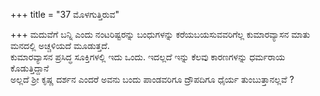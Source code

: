 +++
title = "37 ಮೊಳಗುತ್ತಿರುವ"

+++
ಮದುವೆಗೆ ಬನ್ನಿ ಎಂದು ನಂಟರಿಷ್ಟರನ್ನು ಬಂಧುಗಳನ್ನು ಕರೆಯಬಯಸುವವರಿಗೆಲ್ಲ ಕುಮಾರವ್ಯಾಸನ ಮಾತು ಮನದಲ್ಲಿ ಅಚ್ಚಳಿಯದೆ ಮೂಡುತ್ತದೆ.  
ಕುಮಾರವ್ಯಾಸನ ಪ್ರಸಿದ್ಧ ಸೂಕ್ತಿಗಳಲ್ಲಿ ಇದು ಒಂದು. ಇದಲ್ಲದೆ ಇನ್ನು ಕೆಲವು ಕಾರಣಗಳನ್ನು ಧರ್ಮರಾಯ ಕೊಡುತ್ತಿದ್ದಾನೆ  
ಅಲ್ಲದೆ ಶ್ರೀ ಕೃಷ್ಣ ದರ್ಶನ ಎಂದರೆ ಅವನು ಬಂದು ಪಾಂಡವರಿಗೂ ದ್ರೌಪದಿಗೂ ಧೈರ್ಯ ತುಂಬುತ್ತಾನಲ್ಲವೆ ?